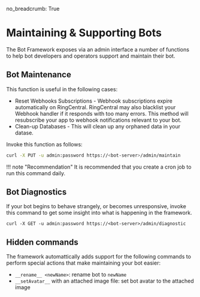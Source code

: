 no_breadcrumb: True

# Maintaining & Supporting Bots

The Bot Framework exposes via an admin interface a number of functions to help bot developers and operators support and maintain their bot. 

## Bot Maintenance

This function is useful in the following cases:

* Reset Webhooks Subscriptions - Webhook subscriptions expire automatically on RingCentral. RingCentral may also blacklist your Webhook handler if it responds with too many errors. This method will resubscribe your app to webhook notifications relevant to your bot. 
* Clean-up Databases - This will clean up any orphaned data in your datase.

Invoke this function as follows:

```bash
curl -X PUT -u admin:password https://<bot-server>/admin/maintain
```

!!! note "Recommendation"
    It is recommended that you create a cron job to run this command daily.

## Bot Diagnostics

If your bot begins to behave strangely, or becomes unresponsive, invoke this command to get some insight into what is happening in the framework.

```
curl -X GET -u admin:password https://<bot-server>/admin/diagnostic
```

## Hidden commands

The framework automattically adds support for the following commands to perform special actions that make maintaining your bot easier:

- `__rename__ <newName>`: rename bot to `newName`
- `__setAvatar__` with an attached image file: set bot avatar to the attached image
